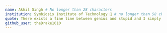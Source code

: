 ```yaml
---
name: Akhil Singh # No longer than 28 characters
institution: Symbiosis Institute of Technology 🚩 # no longer than 58 characters
quote: There exists a fine line between genius and stupid and I simply ignore it! # no longer than 100 characters, avoid using quotes(") to guarantee the format remains the same.
github_user: theDrake1010
---
```

